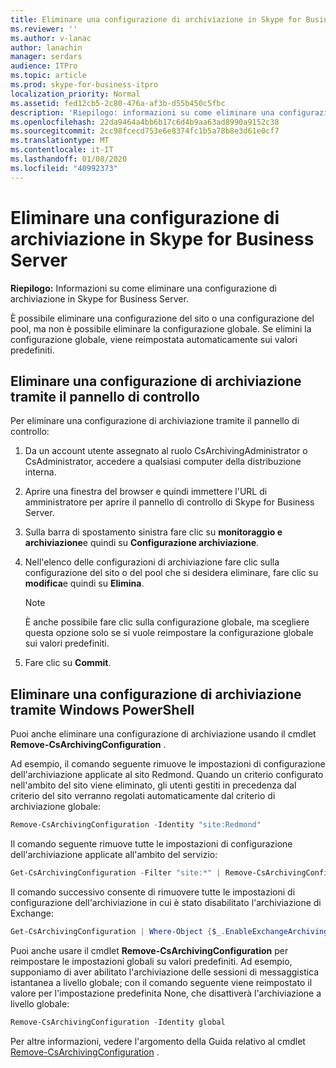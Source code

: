 ```yaml
---
title: Eliminare una configurazione di archiviazione in Skype for Business Server
ms.reviewer: ''
ms.author: v-lanac
author: lanachin
manager: serdars
audience: ITPro
ms.topic: article
ms.prod: skype-for-business-itpro
localization_priority: Normal
ms.assetid: fed12cb5-2c80-476a-af3b-d55b450c5fbc
description: 'Riepilogo: informazioni su come eliminare una configurazione di archiviazione in Skype for Business Server.'
ms.openlocfilehash: 22da9464a4bb6b17c6d4b9aa63ad8990a9152c38
ms.sourcegitcommit: 2cc98fcecd753e6e8374fc1b5a78b8e3d61e0cf7
ms.translationtype: MT
ms.contentlocale: it-IT
ms.lasthandoff: 01/08/2020
ms.locfileid: "40992373"
---
```

# <a name="delete-an-archiving-configuration-in-skype-for-business-server"></a>Eliminare una configurazione di archiviazione in Skype for Business Server

**Riepilogo:** Informazioni su come eliminare una configurazione di archiviazione in Skype for Business Server.
  
È possibile eliminare una configurazione del sito o una configurazione del pool, ma non è possibile eliminare la configurazione globale. Se elimini la configurazione globale, viene reimpostata automaticamente sui valori predefiniti.
  
## <a name="delete-an-archiving-configuration-by-using-the-control-panel"></a>Eliminare una configurazione di archiviazione tramite il pannello di controllo

Per eliminare una configurazione di archiviazione tramite il pannello di controllo:
  
1. Da un account utente assegnato al ruolo CsArchivingAdministrator o CsAdministrator, accedere a qualsiasi computer della distribuzione interna. 
    
2. Aprire una finestra del browser e quindi immettere l'URL di amministratore per aprire il pannello di controllo di Skype for Business Server. 
    
3. Sulla barra di spostamento sinistra fare clic su **monitoraggio e archiviazione**e quindi su **Configurazione archiviazione**.
    
4. Nell'elenco delle configurazioni di archiviazione fare clic sulla configurazione del sito o del pool che si desidera eliminare, fare clic su **modifica**e quindi su **Elimina**.
    
    > [!NOTE]
    > È anche possibile fare clic sulla configurazione globale, ma scegliere questa opzione solo se si vuole reimpostare la configurazione globale sui valori predefiniti. 
  
5. Fare clic su **Commit**.
    
## <a name="delete-an-archiving-configuration-by-using-windows-powershell"></a>Eliminare una configurazione di archiviazione tramite Windows PowerShell

Puoi anche eliminare una configurazione di archiviazione usando il cmdlet **Remove-CsArchivingConfiguration** .
  
Ad esempio, il comando seguente rimuove le impostazioni di configurazione dell'archiviazione applicate al sito Redmond. Quando un criterio configurato nell'ambito del sito viene eliminato, gli utenti gestiti in precedenza dal criterio del sito verranno regolati automaticamente dal criterio di archiviazione globale:
  
```PowerShell
Remove-CsArchivingConfiguration -Identity "site:Redmond"
```

Il comando seguente rimuove tutte le impostazioni di configurazione dell'archiviazione applicate all'ambito del servizio:
  
```PowerShell
Get-CsArchivingConfiguration -Filter "site:*" | Remove-CsArchivingConfiguration
```

Il comando successivo consente di rimuovere tutte le impostazioni di configurazione dell'archiviazione in cui è stato disabilitato l'archiviazione di Exchange:
  
```PowerShell
Get-CsArchivingConfiguration | Where-Object {$_.EnableExchangeArchiving -eq $False} | Remove-CsArchivingConfiguration
```

Puoi anche usare il cmdlet **Remove-CsArchivingConfiguration** per reimpostare le impostazioni globali su valori predefiniti. Ad esempio, supponiamo di aver abilitato l'archiviazione delle sessioni di messaggistica istantanea a livello globale; con il comando seguente viene reimpostato il valore per l'impostazione predefinita None, che disattiverà l'archiviazione a livello globale:
  
```PowerShell
Remove-CsArchivingConfiguration -Identity global
```

Per altre informazioni, vedere l'argomento della Guida relativo al cmdlet [Remove-CsArchivingConfiguration](https://docs.microsoft.com/powershell/module/skype/remove-csarchivingconfiguration?view=skype-ps) .
